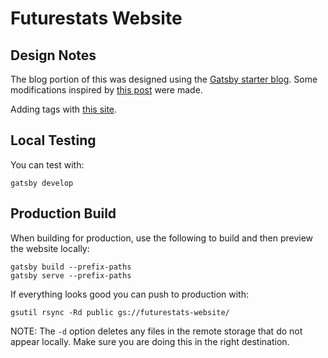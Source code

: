 # Futurestats Website

## Design Notes

The blog portion of this was designed using the [Gatsby starter blog](https://github.com/gatsbyjs/gatsby-starter-blog).  Some modifications inspired by [this post](https://www.jerriepelser.com/blog/sorting-out-gatsby-folder-structure/) were made.

Adding tags with [this site](https://dennytek.com/blog/personal-site-with-gatsby-part-7).

## Local Testing

You can test with:

```
gatsby develop
```

## Production Build

When building for production, use the following to build and then preview the
website locally:

```
gatsby build --prefix-paths
gatsby serve --prefix-paths
```

If everything looks good you can push to production with:

```
gsutil rsync -Rd public gs://futurestats-website/
```

NOTE: The ```-d``` option deletes any files in the remote storage that do not
appear locally.  Make sure you are doing this in the right destination.
